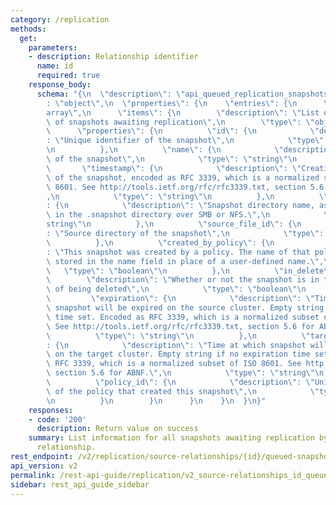 ```yaml
---
category: /replication
methods:
  get:
    parameters:
    - description: Relationship identifier
      name: id
      required: true
    response_body:
      schema: "{\n  \"description\": \"api_queued_replication_snapshots\",\n  \"type\"\
        : \"object\",\n  \"properties\": {\n    \"entries\": {\n      \"type\": \"\
        array\",\n      \"items\": {\n        \"description\": \"List of information\
        \ of snapshots awaiting replication\",\n        \"type\": \"object\",\n  \
        \      \"properties\": {\n          \"id\": {\n            \"description\"\
        : \"Unique identifier of the snapshot\",\n            \"type\": \"number\"\
        \n          },\n          \"name\": {\n            \"description\": \"Name\
        \ of the snapshot\",\n            \"type\": \"string\"\n          },\n   \
        \       \"timestamp\": {\n            \"description\": \"Creation timestamp\
        \ of the snapshot, encoded as RFC 3339, which is a normalized subset of ISO\
        \ 8601. See http://tools.ietf.org/rfc/rfc3339.txt, section 5.6 for ABNF.\"\
        ,\n            \"type\": \"string\"\n          },\n          \"directory_name\"\
        : {\n            \"description\": \"Snapshot directory name, as would be seen\
        \ in the .snapshot directory over SMB or NFS.\",\n            \"type\": \"\
        string\"\n          },\n          \"source_file_id\": {\n            \"description\"\
        : \"Source directory of the snapshot\",\n            \"type\": \"string\"\n\
        \          },\n          \"created_by_policy\": {\n            \"description\"\
        : \"This snapshot was created by a policy. The name of that policy will be\
        \ stored in the name field in place of a user-defined name.\",\n         \
        \   \"type\": \"boolean\"\n          },\n          \"in_delete\": {\n    \
        \        \"description\": \"Whether or not the snapshot is in the process\
        \ of being deleted\",\n            \"type\": \"boolean\"\n          },\n \
        \         \"expiration\": {\n            \"description\": \"Time at which\
        \ snapshot will be expired on the source cluster. Empty string if no expiration\
        \ time set. Encoded as RFC 3339, which is a normalized subset of ISO 8601.\
        \ See http://tools.ietf.org/rfc/rfc3339.txt, section 5.6 for ABNF.\",\n  \
        \          \"type\": \"string\"\n          },\n          \"target_expiration\"\
        : {\n            \"description\": \"Time at which snapshot will be expired\
        \ on the target cluster. Empty string if no expiration time set. Encoded as\
        \ RFC 3339, which is a normalized subset of ISO 8601. See http://tools.ietf.org/rfc/rfc3339.txt,\
        \ section 5.6 for ABNF.\",\n            \"type\": \"string\"\n          },\n\
        \          \"policy_id\": {\n            \"description\": \"Unique identifier\
        \ of the policy that created this snapshot\",\n            \"type\": \"number\"\
        \n          }\n        }\n      }\n    }\n  }\n}"
    responses:
    - code: '200'
      description: Return value on success
    summary: List information for all snapshots awaiting replication by the specified
      relationship.
rest_endpoint: /v2/replication/source-relationships/{id}/queued-snapshots/
api_version: v2
permalink: /rest-api-guide/replication/v2_source-relationships_id_queued-snapshots.html
sidebar: rest_api_guide_sidebar
---
```

